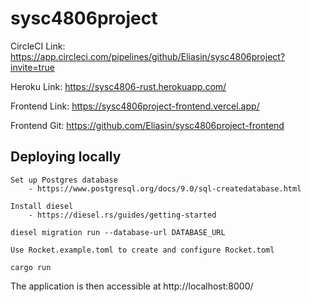 # sysc4806project

CircleCI Link: https://app.circleci.com/pipelines/github/Eliasin/sysc4806project?invite=true

Heroku Link: https://sysc4806-rust.herokuapp.com/

Frontend Link: https://sysc4806project-frontend.vercel.app/

Frontend Git: https://github.com/Eliasin/sysc4806project-frontend

## Deploying locally

```
Set up Postgres database
    - https://www.postgresql.org/docs/9.0/sql-createdatabase.html

Install diesel
    - https://diesel.rs/guides/getting-started

diesel migration run --database-url DATABASE_URL

Use Rocket.example.toml to create and configure Rocket.toml

cargo run
```

The application is then accessible at http://localhost:8000/
